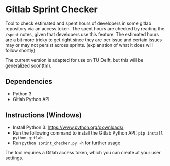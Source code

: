 # Gitlab Sprint Checker
Tool to check estimated and spent hours of developers in some gitlab repository via an access token. The spent hours are checked by reading the `/spent` notes, given that developers use this feature. The estimated hours are a bit more tricky to get right since they are per issue and certain issues may or may not persist across sprints. (explanation of what it does will follow shortly)

The current version is adapted for use on TU Delft, but this will be generalized soon(tm).

## Dependencies
- Python 3
- Gitlab Python API

## Instructions (Windows)
- Install Python 3: https://www.python.org/downloads/
- Run the following command to install the Gitlab Python API: `pip install python-gitlab`
- Run `python sprint_checker.py -h` for further usage

The tool requires a Gitlab access token, which you can create at your user settings.
